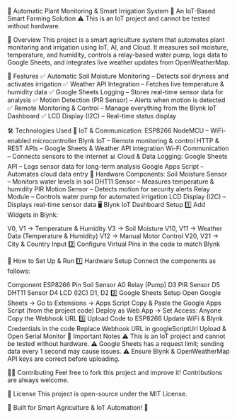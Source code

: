 🌱 Automatic Plant Monitoring & Smart Irrigation System
🚀 An IoT-Based Smart Farming Solution
⚠️ This is an IoT project and cannot be tested without hardware.

📌 Overview
This project is a smart agriculture system that automates plant monitoring and irrigation using IoT, AI, and Cloud. It measures soil moisture, temperature, and humidity, controls a relay-based water pump, logs data to Google Sheets, and integrates live weather updates from OpenWeatherMap.

🔧 Features
✅ Automatic Soil Moisture Monitoring – Detects soil dryness and activates irrigation
✅ Weather API Integration – Fetches live temperature & humidity data
✅ Google Sheets Logging – Stores real-time sensor data for analysis
✅ Motion Detection (PIR Sensor) – Alerts when motion is detected
✅ Remote Monitoring & Control – Manage everything from the Blynk IoT Dashboard
✅ LCD Display (I2C) – Real-time status display

🛠️ Technologies Used
📡 IoT & Communication:
ESP8266 NodeMCU – WiFi-enabled microcontroller
Blynk IoT – Remote monitoring & control
HTTP & REST APIs – Google Sheets & Weather API integration
Wi-Fi Communication – Connects sensors to the internet
📊 Cloud & Data Logging:
Google Sheets API – Logs sensor data for long-term analysis
Google Apps Script – Automates cloud data entry
🔧 Hardware Components:
Soil Moisture Sensor – Monitors water levels in soil
DHT11 Sensor – Measures temperature & humidity
PIR Motion Sensor – Detects motion for security alerts
Relay Module – Controls water pump for automated irrigation
LCD Display (I2C) – Displays real-time sensor data
🖥️ Blynk IoT Dashboard Setup
1️⃣ Add Widgets in Blynk:

V0, V1 → Temperature & Humidity
V3 → Soil Moisture
V10, V11 → Weather Data (Temperature & Humidity)
V12 → Manual Motor Control
V20, V21 → City & Country Input
2️⃣ Configure Virtual Pins in the code to match Blynk

🚀 How to Set Up & Run
1️⃣ Hardware Setup
Connect the components as follows:

Component	ESP8266 Pin
Soil Sensor	A0
Relay (Pump)	D3
PIR Sensor	D5
DHT11 Sensor	D4
LCD (I2C)	D1, D2
2️⃣ Google Sheets Setup
Open Google Sheets → Go to Extensions → Apps Script
Copy & Paste the Google Apps Script (from the project code)
Deploy as Web App → Set Access: Anyone
Copy the Webhook URL
3️⃣ Upload Code to ESP8266
Update WiFi & Blynk Credentials in the code
Replace Webhook URL in googleScriptUrl
Upload & Open Serial Monitor
📢 Important Notes
⚠️ This is an IoT project and cannot be tested without hardware.
⚠️ Google Sheets has a request limit; sending data every 1 second may cause issues.
⚠️ Ensure Blynk & OpenWeatherMap API keys are correct before uploading.

👨‍💻 Contributing
Feel free to fork this project and improve it! Contributions are always welcome.

📜 License
This project is open-source under the MIT License.

🚀 Built for Smart Agriculture & IoT Automation! 🌱
